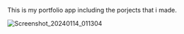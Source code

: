 This is my portfolio app including the porjects that i made.

![Screenshot_20240114_011304](https://github.com/gaurav-afk/PortfolioApp/assets/65609530/e0f7438b-ba33-46fa-b41b-d5c08fdf08b0)
